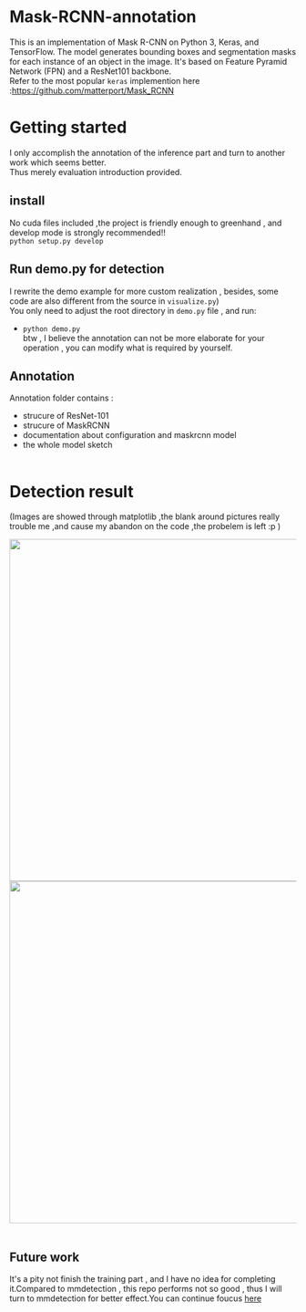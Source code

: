 # Mask-RCNN-annotation
This is an implementation of Mask R-CNN on Python 3, Keras, and TensorFlow. The model generates bounding boxes and segmentation masks for each instance of an object in the image. It's based on Feature Pyramid Network (FPN) and a ResNet101 backbone.<br />
Refer to the most popular `keras` implemention here :https://github.com/matterport/Mask_RCNN
<br>
# Getting started
I only accomplish the annotation of the inference part and turn to another work which seems better.<br/>
Thus merely evaluation introduction provided.  <br/>
## install<br/>
No cuda files included ,the  project is friendly enough to greenhand , and develop mode is strongly recommended!! <br/>
```python setup.py develop```<br/>

## Run demo.py for detection<br/>
I rewrite the demo example for more custom realization , besides, some code are also different from the source in `visualize.py`)<br/>
You only need to adjust the root directory in `demo.py` file , and run:<br/>
* ```python demo.py```<br/>
btw , I believe the annotation can not be more elaborate for your operation , you can modify what is required by yourself.<br/>
## Annotation
Annotation folder contains :
* strucure of ResNet-101
* strucure of MaskRCNN
* documentation about configuration and maskrcnn model
* the whole model sketch<br><br>


# Detection result
(Images are showed through matplotlib ,the blank around pictures really trouble me ,and cause my abandon on the code ,the probelem is left  :p )
<div align=center><img width="600" height="600" src="https://github.com/ming71/Mask-RCNN-annotation/blob/master/output/0.7848402349160818.jpg"/></div>
<div align=center><img width="600" height="600" src="https://github.com/ming71/Mask-RCNN-annotation/blob/master/output/0.3278841376282916.jpg"/></div><br/>

## Future work
It's a pity not finish the training part , and I have no idea for completing it.Compared to mmdetection , this repo performs not so good , thus I will turn to mmdetection for better effect.You can continue foucus [here](https://blog.csdn.net/mingqi1996/article/details/88091802)
